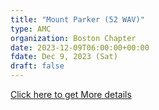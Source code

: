 ```yaml
---
title: "Mount Parker (52 WAV)" 
type: AMC
organization: Boston Chapter
date: 2023-12-09T06:00:00+00:00
fdate: Dec 9, 2023 (Sat)
draft: false
---
```

<a href="https://activities.outdoors.org/search/index.cfm/action/details/id/146683" target="_blank">Click here to get More details</a>

